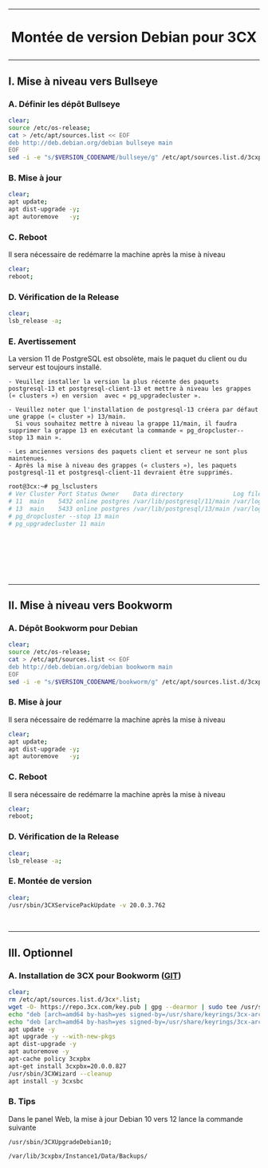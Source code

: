 ---------------------------------------------------------------------------------------------------------------------------------------------------------
# <p align='center'> Montée de version Debian pour 3CX </p>
---------------------------------------------------------------------------------------------------------------------------------------------------------
## I. Mise à niveau vers Bullseye
### A. Définir les dépôt Bullseye 
```bash
clear;
source /etc/os-release;
cat > /etc/apt/sources.list << EOF
deb http://deb.debian.org/debian bullseye main
EOF
sed -i -e "s/$VERSION_CODENAME/bullseye/g" /etc/apt/sources.list.d/3cxpbx*.list;
```


### B. Mise à jour
```bash
clear;
apt update;
apt dist-upgrade -y;
apt autoremove   -y;
```

### C. Reboot
Il sera nécessaire de redémarre la machine après la mise à niveau
```bash
clear;
reboot;
```

### D. Vérification de la Release
```bash
clear;
lsb_release -a;
```

### E. Avertissement
La version 11 de PostgreSQL est obsolète, mais le paquet du client ou du serveur est toujours installé.
```
- Veuillez installer la version la plus récente des paquets postgresql-13 et postgresql-client-13 et mettre à niveau les grappes (« clusters ») en version  avec « pg_upgradecluster ».

- Veuillez noter que l'installation de postgresql-13 créera par défaut une grappe (« cluster ») 13/main. 
  Si vous souhaitez mettre à niveau la grappe 11/main, il faudra supprimer la grappe 13 en exécutant la commande « pg_dropcluster--stop 13 main ».

- Les anciennes versions des paquets client et serveur ne sont plus maintenues.
- Après la mise à niveau des grappes (« clusters »), les paquets postgresql-11 et postgresql-client-11 devraient être supprimés.            
```

```bash
root@3cx:~# pg_lsclusters
# Ver Cluster Port Status Owner    Data directory              Log file
# 11  main    5432 online postgres /var/lib/postgresql/11/main /var/log/postgresql/postgresql-11-main.log
# 13  main    5433 online postgres /var/lib/postgresql/13/main /var/log/postgresql/postgresql-13-main.log
# pg_dropcluster --stop 13 main
# pg_upgradecluster 11 main
```


<br />
<br />
<br />
<br />
<br />

---------------------------------------------------------------------------------------------------------------------------------------------------------
## II. Mise à niveau vers Bookworm
### A. Dépôt Bookworm pour Debian
```bash
clear;
source /etc/os-release;
cat > /etc/apt/sources.list << EOF
deb http://deb.debian.org/debian bookworm main
EOF
sed -i -e "s/$VERSION_CODENAME/bookworm/g" /etc/apt/sources.list.d/3cxpbx*.list;
```

### B. Mise à jour
Il sera nécessaire de redémarre la machine après la mise à niveau
```bash
clear;
apt update;
apt dist-upgrade -y;
apt autoremove   -y;
```


### C. Reboot
Il sera nécessaire de redémarre la machine après la mise à niveau
```bash
clear;
reboot;
```

### D. Vérification de la Release
```bash
clear;
lsb_release -a;
```

### E. Montée de version
```bash
clear;
/usr/sbin/3CXServicePackUpdate -v 20.0.3.762
```



<br />

---------------------------------------------------------------------------------------------------------------------------------------------------------
## III. Optionnel
### A. Installation de 3CX pour Bookworm ([GIT](https://gist.github.com/amanjuman/d3703ec1c8bf6a5d9fe286d4a0620698))
```bash
clear;
rm /etc/apt/sources.list.d/3cx*.list;
wget -O- https://repo.3cx.com/key.pub | gpg --dearmor | sudo tee /usr/share/keyrings/3cx-archive-keyring.gpg >> /dev/null
echo "deb [arch=amd64 by-hash=yes signed-by=/usr/share/keyrings/3cx-archive-keyring.gpg] http://repo.3cx.com/3cx bookworm main" | tee /etc/apt/sources.list.d/3cxpbx.list
echo "deb [arch=amd64 by-hash=yes signed-by=/usr/share/keyrings/3cx-archive-keyring.gpg] http://repo.3cx.com/3cx bookworm-testing main" | tee /etc/apt/sources.list.d/3cxpbx.list
apt update -y
apt upgrade -y --with-new-pkgs
apt dist-upgrade -y
apt autoremove -y
apt-cache policy 3cxpbx
apt-get install 3cxpbx=20.0.0.827
/usr/sbin/3CXWizard --cleanup
apt install -y 3cxsbc
```

### B. Tips
Dans le panel Web, la mise à jour Debian 10 vers 12 lance la commande suivante
```
/usr/sbin/3CXUpgradeDebian10;
```
```
/var/lib/3cxpbx/Instance1/Data/Backups/
```
